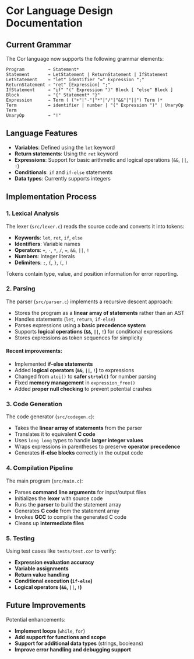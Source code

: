 # Cor Language Design Documentation

## Current Grammar
The Cor language now supports the following grammar elements:

```
Program         → Statement*
Statement       → LetStatement | ReturnStatement | IfStatement
LetStatement    → "let" identifier "=" Expression ";"
ReturnStatement → "ret" [Expression] ";"
IfStatement     → "if" "(" Expression ")" Block [ "else" Block ]
Block           → "{" Statement* "}"
Expression      → Term ( ("+"|"-"|"*"|"/"|"&&"|"||") Term )*
Term            → identifier | number | "(" Expression ")" | UnaryOp Term
UnaryOp         → "!"
```

## Language Features
- **Variables**: Defined using the `let` keyword
- **Return statements**: Using the `ret` keyword
- **Expressions**: Support for basic arithmetic and logical operations (`&&`, `||`, `!`)
- **Conditionals**: `if` and `if-else` statements
- **Data types**: Currently supports integers

## Implementation Process

### 1. Lexical Analysis
The lexer (`src/lexer.c`) reads the source code and converts it into tokens:

- **Keywords**: `let`, `ret`, `if`, `else`
- **Identifiers**: Variable names
- **Operators**: `+`, `-`, `*`, `/`, `=`, `&&`, `||`, `!`
- **Numbers**: Integer literals
- **Delimiters**: `;`, `{`, `}`, `(`, `)`

Tokens contain type, value, and position information for error reporting.

### 2. Parsing
The parser (`src/parser.c`) implements a recursive descent approach:

- Stores the program as a **linear array of statements** rather than an AST
- Handles statements (`let`, `return`, `if-else`)
- Parses expressions using a **basic precedence system**
- Supports **logical operations (`&&`, `||`, `!`)** for conditional expressions
- Stores expressions as token sequences for simplicity

#### Recent improvements:
- Implemented **if-else statements**
- Added **logical operators (`&&`, `||`, `!`)** to expressions
- Changed from `atoi()` to **safer `strtol()`** for number parsing
- Fixed **memory management** in `expression_free()`
- Added **proper null checking** to prevent potential crashes

### 3. Code Generation
The code generator (`src/codegen.c`):

- Takes the **linear array of statements** from the parser
- Translates it to equivalent **C code**
- Uses `long long` types to handle **larger integer values**
- Wraps expressions in parentheses to preserve **operator precedence**
- Generates **if-else blocks** correctly in the output code

### 4. Compilation Pipeline
The main program (`src/main.c`):

- Parses **command line arguments** for input/output files
- Initializes the **lexer** with source code
- Runs the **parser** to build the statement array
- Generates **C code** from the statement array
- Invokes **GCC** to compile the generated C code
- Cleans up **intermediate files**

### 5. Testing
Using test cases like `tests/test.cor` to verify:

- **Expression evaluation accuracy**
- **Variable assignments**
- **Return value handling**
- **Conditional execution (`if-else`)**
- **Logical operators (`&&`, `||`, `!`)**

## Future Improvements
Potential enhancements:
- **Implement loops** (`while`, `for`)
- **Add support for functions and scope**
- **Support for additional data types** (strings, booleans)
- **Improve error handling and debugging support**

